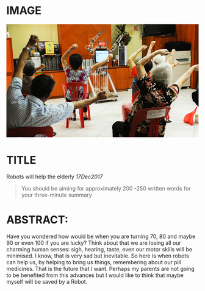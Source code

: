

# IMAGE

![Image of Robocoach](https://github.com/mxochicale/3minutesthesis/blob/master/rehearsals/images/robocoach.jpg)

# TITLE
Robots will help the elderly _17Dec2017_


> You should be aiming for approximately 200 -250 written words for your three-minute summary

# ABSTRACT: 
Have you wondered how would be when you are turning 70, 80 and maybe 90
or even 100 if you are lucky? Think about that we are losing all our charming human senses:
sigh, hearing, taste, 
even our motor skills will be minimised. I know, that is very sad but inevitable. 
So here is when robots can help us, by helping to bring us things, remembering about 
our pill medicines.
That is the future that I want. Perhaps my parents are not going to be benefited 
from this advances but I would like to think that maybe myself will be saved
by a Robot.


